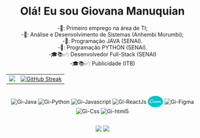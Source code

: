 <h1 align="center">Olá! Eu sou Giovana Manuquian</h1>

<div align="center">
  
-🔎: Primeiro emprego na área de TI;<br>
-📕: Análise e Desenvolvimento de Sistemas (Anhembi Morumbi);<br>
-📕: Programação JAVA (SENAI).<br>
-📕: Programação PYTHON (SENAI).<br>
-🎓📚✅: Desenvolvedor Full-Stack (SENAI)<br>
-🎓📚✅: Publicidade (ITB)

</div>

<table align="center">
  <tr>
    <td>
      <img height="180em" src="https://github-readme-stats.vercel.app/api/top-langs/?username=Giovana-Manuquian&layout=compact&theme=tokyonight"/>
    </td>
    <td>
      <a href="https://github.com/Giovana-Manuquian">
        <img src="https://github-readme-streak-stats.herokuapp.com/?user=Giovana-Manuquian&theme=tokyonight" alt="GitHub Streak">
      </a>
    </td>
  </tr>
</table>

<div align="center"><br>
  <img align="center" alt="Gi-Java" height="30" width="40" src="https://cdn.jsdelivr.net/gh/devicons/devicon/icons/java/java-original.svg" />
  <img align="center" alt="Gi-Python" height="30" width="40" src="https://cdn.jsdelivr.net/gh/devicons/devicon/icons/python/python-original-wordmark.svg" />
  <img align="center" alt="Gi-Javascript" height="30" width="40" src="https://cdn.jsdelivr.net/gh/devicons/devicon/icons/javascript/javascript-original.svg" />
  <img align="center" alt="Gi-ReactJs" height="30" width="40" src="https://cdn.jsdelivr.net/gh/devicons/devicon/icons/react/react-original-wordmark.svg" />
  <img align="center" alt="Gi-Canva" height="30" width="40" src="https://raw.githubusercontent.com/devicons/devicon/master/icons/canva/canva-original.svg" />
  <img align="center" alt="Gi-Figma" height="30" width="40" src="https://cdn.jsdelivr.net/gh/devicons/devicon/icons/react/react-original-wordmark.svg" />
  <img align="center" alt="Gi-Css" height="30" width="40" src="https://cdn.jsdelivr.net/gh/devicons/devicon/icons/css3/css3-original.svg" />
  <img align="center" alt="Gi-html5" height="30" width="40" src="https://cdn.jsdelivr.net/gh/devicons/devicon/icons/figma/figma-original.svg" />
</div>
  
##

<div align="center"> 
  <a href = "mailto:gmanuquian@gmail.com"><img src=https://img.shields.io/badge/Gmail-D14836?style=for-the-badge&logo=gmail&logoColor=white target="_blank"></a>
  <a href="https://www.linkedin.com/in/giovana-manuquian-a4829a188/" target="_blank"><img src="https://img.shields.io/badge/-LinkedIn-%230077B5?style=for-the-badge&logo=linkedin&logoColor=white" target="_blank"></a> 
</div>
